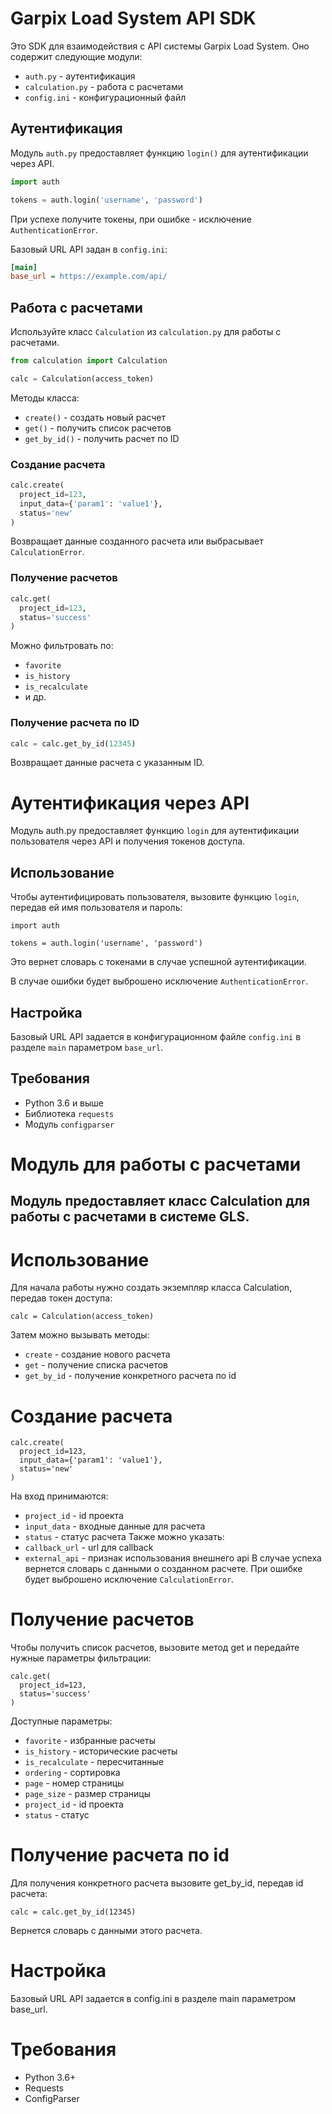 # Garpix Load System API SDK

Это SDK для взаимодействия с API системы Garpix Load System. Оно содержит следующие модули:

- `auth.py` - аутентификация
- `calculation.py` - работа с расчетами
- `config.ini` - конфигурационный файл

## Аутентификация

Модуль `auth.py` предоставляет функцию `login()` для аутентификации через API.

```python
import auth

tokens = auth.login('username', 'password')
```

При успехе получите токены, при ошибке - исключение `AuthenticationError`.

Базовый URL API задан в `config.ini`:

```ini
[main]
base_url = https://example.com/api/
```

## Работа с расчетами

Используйте класс `Calculation` из `calculation.py` для работы с расчетами.

```python
from calculation import Calculation

calc = Calculation(access_token)
```

Методы класса:
- `create()` - создать новый расчет
- `get()` - получить список расчетов
- `get_by_id()` - получить расчет по ID

### Создание расчета

```python
calc.create(
  project_id=123,  
  input_data={'param1': 'value1'},
  status='new'   
)
```

Возвращает данные созданного расчета или выбрасывает `CalculationError`.

### Получение расчетов

```python 
calc.get(
  project_id=123,   
  status='success'
)
```

Можно фильтровать по:
- `favorite`  
- `is_history` 
- `is_recalculate`
- и др.

### Получение расчета по ID

```python
calc = calc.get_by_id(12345)
```

Возвращает данные расчета с указанным ID.
# Аутентификация через API

Модуль auth.py предоставляет функцию `login` для аутентификации пользователя через API и получения токенов доступа.

## Использование

Чтобы аутентифицировать пользователя, вызовите функцию `login`, передав ей имя пользователя и пароль:

```
import auth

tokens = auth.login('username', 'password')
```

Это вернет словарь с токенами в случае успешной аутентификации. 

В случае ошибки будет выброшено исключение `AuthenticationError`.

## Настройка

Базовый URL API задается в конфигурационном файле `config.ini` в разделе `main` параметром `base_url`.

## Требования

- Python 3.6 и выше
- Библиотека `requests`
- Модуль `configparser`

# Модуль для работы с расчетами
## Mодуль предоставляет класс Calculation для работы с расчетами в системе GLS.

# Использование
Для начала работы нужно создать экземпляр класса Calculation, передав токен доступа:

```
calc = Calculation(access_token)
```
Затем можно вызывать методы:

- `create` - создание нового расчета
- `get` - получение списка расчетов
- `get_by_id` - получение конкретного расчета по id

# Создание расчета
```
calc.create(
  project_id=123,
  input_data={'param1': 'value1'},
  status='new'  
)
```
На вход принимаются:
- `project_id` - id проекта
- `input_data` - входные данные для расчета
- `status` - статус расчета
Также можно указать:
- `callback_url` - url для callback
- `external_api` - признак использования внешнего api
В случае успеха вернется словарь с данными о созданном расчете.
При ошибке будет выброшено исключение `CalculationError`.

# Получение расчетов
Чтобы получить список расчетов, вызовите метод get и передайте нужные параметры фильтрации:

```
calc.get(
  project_id=123,
  status='success'
)
```
Доступные параметры:

- `favorite` - избранные расчеты
- `is_history` - исторические расчеты
- `is_recalculate` - пересчитанные
- `ordering` - сортировка
- `page` - номер страницы
- `page_size` - размер страницы
- `project_id` - id проекта
- `status` - статус

# Получение расчета по id
Для получения конкретного расчета вызовите get_by_id, передав id расчета:

```
calc = calc.get_by_id(12345)
```
Вернется словарь с данными этого расчета.

# Настройка
Базовый URL API задается в config.ini в разделе main параметром base_url.

# Требования
- Python 3.6+
- Requests
- ConfigParser
